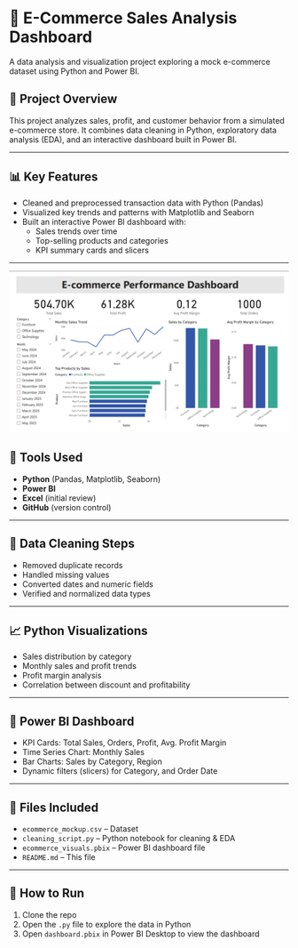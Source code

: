 # 🛒 E-Commerce Sales Analysis Dashboard

A data analysis and visualization project exploring a mock e-commerce dataset using Python and Power BI.

## 📁 Project Overview

This project analyzes sales, profit, and customer behavior from a simulated e-commerce store. It combines data cleaning in Python, exploratory data analysis (EDA), and an interactive dashboard built in Power BI.

---

## 📊 Key Features

- Cleaned and preprocessed transaction data with Python (Pandas)
- Visualized key trends and patterns with Matplotlib and Seaborn
- Built an interactive Power BI dashboard with:
  - Sales trends over time
  - Top-selling products and categories
  - KPI summary cards and slicers

---

![Dashboard Preview](ecommerce_screenshot.png)


## 🧰 Tools Used

- **Python** (Pandas, Matplotlib, Seaborn)
- **Power BI**
- **Excel** (initial review)
- **GitHub** (version control)

---

## 🧼 Data Cleaning Steps

- Removed duplicate records
- Handled missing values
- Converted dates and numeric fields
- Verified and normalized data types

---

## 📈 Python Visualizations

- Sales distribution by category
- Monthly sales and profit trends
- Profit margin analysis
- Correlation between discount and profitability

---

## 🧮 Power BI Dashboard

- KPI Cards: Total Sales, Orders, Profit, Avg. Profit Margin
- Time Series Chart: Monthly Sales
- Bar Charts: Sales by Category, Region
- Dynamic filters (slicers) for Category, and Order Date

---

## 📂 Files Included

- `ecommerce_mockup.csv` – Dataset
- `cleaning_script.py` – Python notebook for cleaning & EDA
- `ecommerce_visuals.pbix` – Power BI dashboard file
- `README.md` – This file

---

## 🚀 How to Run

1. Clone the repo  
2. Open the `.py` file to explore the data in Python  
3. Open `dashboard.pbix` in Power BI Desktop to view the dashboard
